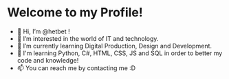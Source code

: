 # Welcome to my Profile!
* 👋 Hi, I’m @hetbet !
* 👀 I’m interested in the world of IT and technology.
* 🌱 I’m currently learning Digital Production, Design and Development. 
* 🧐 I'm learning Python, C#, HTML, CSS, JS and SQL in order to better my code and knowledge!
* 📫 You can reach me by contacting me :D
